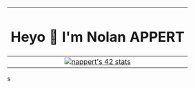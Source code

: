 | <h1>Heyo 👋 I'm Nolan APPERT</h1> |
|:--------------------------------:|
| [![nappert's 42 stats](https://badge.mediaplus.ma/kettlebells/nappert?1337Badge=off&UM6P=off)](https://github.com/oakoudad/badge42) |
s